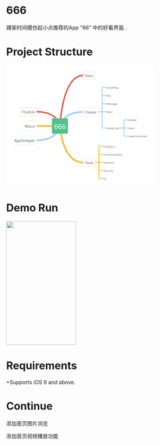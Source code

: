 # 666 

蹲家时间模仿起小点推荐的App “66” 中的好看界面 . 

# Project Structure 

<img src="./readme~resource/project_structure.png" width = "400" height = "328" alt="" align=center />

# Demo Run 
 <img src="./readme~resource/play.gif" width = "188" height = "333" alt="" align=center />

# Requirements

+Supports iOS 9 and above.

# Continue 
添加首页图片浏览

添加首页视频播放功能





